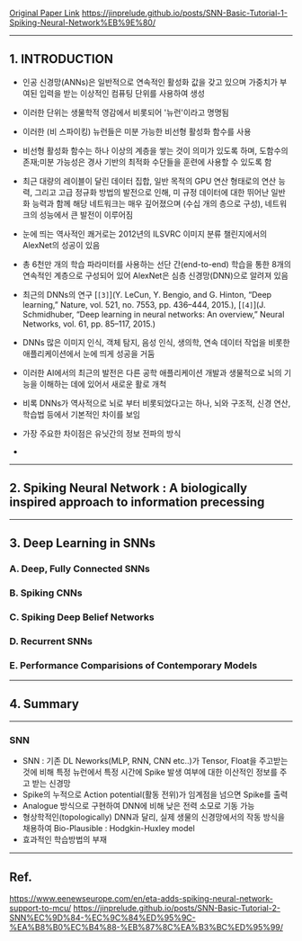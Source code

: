 [Original Paper Link](https://arxiv.org/abs/1804.08150)
https://jinprelude.github.io/posts/SNN-Basic-Tutorial-1-Spiking-Neural-Network%EB%9E%80/

---

## 1. INTRODUCTION

- 인공 신경망(ANNs)은 일반적으로 연속적인 활성화 값을 갖고 있으며 가중치가 부여된 입력을 받는 이상적인 컴퓨팅 단위를 사용하여 생성
- 이러한 단위는 생물학적 영감에서 비롯되어 '뉴런'이라고 명명됨
- 이러한 (비 스파이킹) 뉴런들은 미분 가능한 비선형 활성화 함수를 사용
- 비선형 활성화 함수는 하나 이상의 계층을 쌓는 것이 의미가 있도록 하며, 도함수의 존재;미분 가능성은 경사 기반의 최적화 수단들을 훈련에 사용할 수 있도록 함
- 최근 대량의 레이블이 달린 데이터 집합, 일반 목적의 GPU 연산 형태로의 연산 능력, 그리고 고급 정규화 방법의 발전으로 인해, 미 규정 데이터에 대한 뛰어난 일반화 능력과 함께 해당 네트워크는 매우 깊어졌으며 (수십 개의 층으로 구성), 네트워크의 성능에서 큰 발전이 이루어짐

- 눈에 띄는 역사적인 쾌거로는 2012년의 ILSVRC 이미지 분류 챌린지에서의 AlexNet의 성공이 있음
- 총 6천만 개의 학습 파라미터를 사용하는 선단 간(end-to-end) 학습을 통한 8개의 연속적인 계층으로 구성되어 있어 AlexNet은 심층 신경망(DNN)으로 알려져 있음
- 최근의 DNNs의 연구 [`[3]`](Y. LeCun, Y. Bengio, and G. Hinton, “Deep learning,” Nature, vol. 521, no. 7553, pp. 436–444, 2015.), [`[4]`](J. Schmidhuber, “Deep learning in neural networks: An overview,” Neural Networks, vol. 61, pp. 85–117, 2015.)
- DNNs 많은 이미지 인식, 객체 탐지, 음성 인식, 생의학, 연속 데이터 작업을 비롯한 애플리케이션에서 눈에 띄게 성공을 거둠
- 이러한 AI에서의 최근의 발전은 다른 공학 애플리케이션 개발과 생물적으로 뇌의 기능을 이해하는 데에 있어서 새로운 활로 개척

- 비록 DNNs가 역사적으로 뇌로 부터 비롯되었다고는 하나, 뇌와 구조적, 신경 연산, 학습법 등에서 기본적인 차이를 보임
- 가장 주요한 차이점은 유닛간의 정보 전파의 방식
- 
---

## 2. Spiking Neural Network : A biologically inspired approach to information precessing

---

## 3. Deep Learning in SNNs

### A. Deep, Fully Connected SNNs

### B. Spiking CNNs

### C. Spiking Deep Belief Networks

### D. Recurrent SNNs

### E. Performance Comparisions of Contemporary Models
---

## 4. Summary

---
### SNN

- SNN : 기존 DL Neworks(MLP, RNN, CNN etc..)가 Tensor, Float을 주고받는 것에 비해 특정 뉴런에서 특정 시간에 Spike 발생 여부에 대한 이산적인 정보를 주고 받는 신경망
- Spike의 누적으로 Action potential(활동 전위)가 임계점을 넘으면 Spike를 출력
- Analogue 방식으로 구현하여 DNN에 비해 낮은 전력 소모로 기동 가능
- 형상학적인(topologically) DNN과 달리, 실제 생물의 신경망에서의 작동 방식을 채용하여 Bio-Plausible : Hodgkin-Huxley model
- 효과적인 학습방법의 부재
---
## Ref.
https://www.eenewseurope.com/en/eta-adds-spiking-neural-network-support-to-mcu/
https://jinprelude.github.io/posts/SNN-Basic-Tutorial-2-SNN%EC%9D%84-%EC%9C%84%ED%95%9C-%EA%B8%B0%EC%B4%88-%EB%87%8C%EA%B3%BC%ED%95%99/